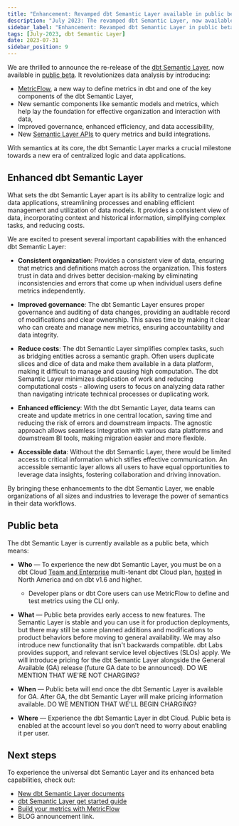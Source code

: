 ```yaml
---
title: "Enhancement: Revamped dbt Semantic Layer available in public beta"
description: "July 2023: The revamped dbt Semantic Layer, now available in public beta, introduces new semantic components and evolves the semantic layer's capability."
sidebar_label: "Enhancement: Revamped dbt Semantic Layer in public beta"
tags: [July-2023, dbt Semantic Layer]
date: 2023-07-31
sidebar_position: 9
---
```


We are thrilled to announce the re-release of the [dbt Semantic Layer](/docs/use-dbt-semantic-layer/dbt-sl), now available in [public beta](#public-beta). It revolutionizes data analysis by introducing:

- [MetricFlow](/docs/build/about-metricflow), a new way to define metrics in dbt and one of the key components of the dbt Semantic Layer,
- New semantic components like semantic models and metrics, which help lay the foundation for effective organization and interaction with data,
- Improved governance, enhanced efficiency, and data accessibility,
- New [Semantic Layer APIs](/docs/dbt-cloud-apis/sl-api-overview) to query metrics and build integrations.

With semantics at its core, the dbt Semantic Layer marks a crucial milestone towards a new era of centralized logic and data applications.

<Lightbox src="/img/docs/dbt-cloud/semantic-layer/sl-architecture.jpg" width="75%" title="The universal dbt Semantic Layer connecting to integration tools."/>

## Enhanced dbt Semantic Layer

What sets the dbt Semantic Layer apart is its ability to centralize logic and data applications, streamlining processes and enabling efficient management and utilization of data models. It provides a consistent view of data, incorporating context and historical information, simplifying complex tasks, and reducing costs.

We are excited to present several important capabilities with the enhanced dbt Semantic Layer:

- **Consistent organization**: Provides a consistent view of data, ensuring that metrics and definitions match across the organization. This fosters trust in data and drives better decision-making by eliminating inconsistencies and errors that come up when individual users define metrics independently.

- **Improved governance**: The dbt Semantic Layer ensures proper governance and auditing of data changes, providing an auditable record of modifications and clear ownership. This saves time by making it clear who can create and manage new metrics, ensuring accountability and data integrity.

- **Reduce costs**: The dbt Semantic Layer simplifies complex tasks, such as bridging entities across a semantic graph. Often users duplicate slices and dice of data and make them available in a data platform, making it difficult to manage and causing high computation. The dbt Semantic Layer minimizes duplication of work and reducing computational costs - allowing users to focus on analyzing data rather than navigating intricate technical processes or duplicating work. 

- **Enhanced efficiency**: With the dbt Semantic Layer, data teams can create and update metrics in one central location, saving time and reducing the risk of errors and downstream impacts. The agnostic approach allows seamless integration with various data platforms and downstream BI tools, making migration easier and more flexible.

- **Accessible data**: Without the dbt Semantic Layer, there would be limited access to critical information which stifles effective communication. An accessible semantic layer allows all users to have equal opportunities to leverage data insights, fostering collaboration and driving innovation. 

By bringing these enhancements to the dbt Semantic Layer, we enable organizations of all sizes and industries to leverage the power of semantics in their data workflows. 

## Public beta 

The dbt Semantic Layer is currently available as a public beta, which means:

- **Who** &mdash; To experience the new dbt Semantic Layer, you must be on a dbt Cloud [Team and Enterprise](https://www.getdbt.com/pricing/) multi-tenant dbt Cloud plan, [hosted](/docs/cloud/about-cloud/regions-ip-addresses) in North America and on dbt v1.6 and higher. 
  * Developer plans or dbt Core users can use MetricFlow to define and test metrics using the CLI only. 

- **What** &mdash; Public beta provides early access to new features. The Semantic Layer is stable and you can use it for production deployments, but there may still be some planned additions and modifications to product behaviors before moving to general availability. We may also introduce new functionality that isn't backwards compatible. dbt Labs provides support, and relevant service level objectives (SLOs) apply. We will introduce pricing for the dbt Semantic Layer alongside the General Available (GA) release (future GA date to be announced). DO WE MENTION THAT WE'RE NOT CHARGING?

- **When** &mdash; Public beta will end once the dbt Semantic Layer is available for GA. After GA, the dbt Semantic Layer will make pricing information available.  DO WE MENTION THAT WE'LL BEGIN CHARGING?

- **Where** &mdash; Experience the dbt Semantic Layer in dbt Cloud. Public beta is enabled at the account level so you don’t need to worry about enabling it per user.

## Next steps

To experience the universal dbt Semantic Layer and its enhanced beta capabilities, check out:

- [New dbt Semantic Layer documents](/docs/use-dbt-semantic-layer/dbt-sl)
- [dbt Semantic Layer get started guide](/docs/use-dbt-semantic-layer/quickstart-sl)
- [Build your metrics with MetricFlow](/docs/build/build-metrics-intro)
- BLOG announcement link.
